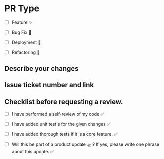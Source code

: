# PR  Type 

- [ ] Feature :sparkles:		
- [ ] Bug Fix :bug: 
- [ ] Deployment :rocket:	
- [ ] Refactoring  :art:	 


## Describe your changes




## Issue ticket number and link





## Checklist before requesting a review.

- [ ] I have performed a self-review of my code :white_check_mark: 
- [ ] I have added  unit test's for the given changes :white_check_mark: 
- [ ] I have added thorough tests if it is a core feature. :white_check_mark: 
- [ ] Will this be part of a product update :flying_saucer:	 ? If yes, please write one phrase about this update. :white_check_mark: 

